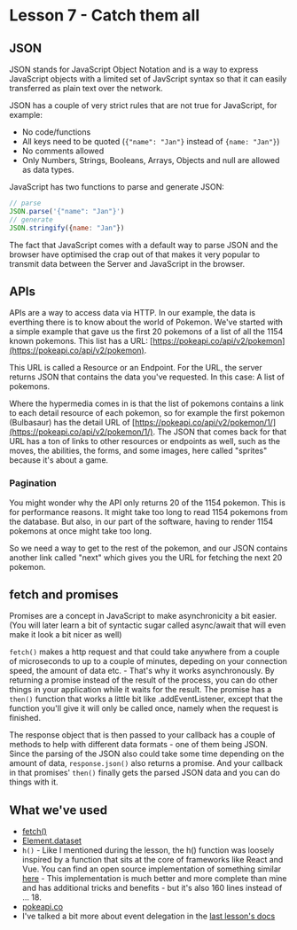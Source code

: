 # Lesson 7 - Catch them all

## JSON

JSON stands for JavaScript Object Notation and is a way to express JavaScript objects with a limited set of JavScript syntax so that it can easily transferred as plain text over the network.

JSON has a couple of very strict rules that are not true for JavaScript, for example:

- No code/functions
- All keys need to be quoted (`{"name": "Jan"}` instead of `{name: "Jan"}`)
- No comments allowed
- Only Numbers, Strings, Booleans, Arrays, Objects and null are allowed as data types.

JavaScript has two functions to parse and generate JSON:

```JavaScript
// parse
JSON.parse('{"name": "Jan"}')
// generate
JSON.stringify({name: "Jan"})
```

The fact that JavaScript comes with a default way to parse JSON and the browser have optimised the crap out of that makes it very popular to transmit data between the Server and JavaScript in the browser.

## APIs

APIs are a way to access data via HTTP. In our example, the data is everthing there is to know about the world of Pokemon. We've started with a simple example that gave us the first 20 pokemons of a list of all the 1154 known pokemons. This list has a URL: [https://pokeapi.co/api/v2/pokemon](https://pokeapi.co/api/v2/pokemon).

This URL is called a Resource or an Endpoint. For the URL, the server returns JSON that contains the data you've requested. In this case: A list of pokemons.

Where the hypermedia comes in is that the list of pokemons contains a link to each detail resource of each pokemon, so for example the first pokemon (Bulbasaur) has the detail URL of [https://pokeapi.co/api/v2/pokemon/1/](https://pokeapi.co/api/v2/pokemon/1/). The JSON that comes back for that URL has a ton of links to other resources or endpoints as well, such as the moves, the abilities, the forms, and some images, here called "sprites" because it's about a game.

### Pagination

You might wonder why the API only returns 20 of the 1154 pokemon. This is for performance reasons. It might take too long to read 1154 pokemons from the database. But also, in our part of the software, having to render 1154 pokemons at once might take too long.

So we need a way to get to the rest of the pokemon, and our JSON contains another link called "next" which gives you the URL for fetching the next 20 pokemon.

## fetch and promises

Promises are a concept in JavaScript to make asynchronicity a bit easier. (You will later learn a bit of syntactic sugar called async/await that will even make it look a bit nicer as well)

`fetch()` makes a http request and that could take anywhere from a couple of microseconds to up to a couple of minutes, depeding on your connection speed, the amount of data etc. - That's why it works asynchronously. By returning a promise instead of the result of the process, you can do other things in your application while it waits for the result. The promise has a `then()` function that works a little bit like .addEventListener, except that the function you'll give it will only be called once, namely when the request is finished.

The response object that is then passed to your callback has a couple of methods to help with different data formats - one of them being JSON. Since the parsing of the JSON also could take some time depending on the amount of data, `response.json()` also returns a promise. And your callback in that promises' `then()` finally gets the parsed JSON data and you can do things with it.

## What we've used

- [fetch()](https://developer.mozilla.org/en-US/docs/Web/API/fetch)
- [Element.dataset](https://developer.mozilla.org/en-US/docs/Web/API/HTMLElement/dataset)
- `h()` - Like I mentioned during the lesson, the h() function was loosely inspired by a function that sits at the core of frameworks like React and Vue. You can find an open source implementation of something similar [here](https://github.com/hyperhype/hyperscript) - This implementation is much better and more complete than mine and has additional tricks and benefits - but it's also 160 lines instead of ... 18.
- [pokeapi.co](https://pokeapi.co)
- I've talked a bit more about event delegation in the [last lesson's docs](lesson_6.md)
